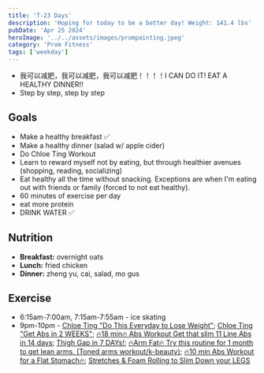 ```yaml
---
title: 'T-23 Days'
description: 'Hoping for today to be a better day! Weight: 141.4 lbs'
pubDate: 'Apr 25 2024'
heroImage: '../../assets/images/prompainting.jpeg'
category: 'Prom Fitness'
tags: ['weekday']
---
```


- 我可以减肥，我可以减肥，我可以减肥！！！！I CAN DO IT! EAT A HEALTHY DINNER!!
- Step by step, step by step

## Goals

- Make a healthy breakfast ✅
- Make a healthy dinner (salad w/ apple cider)
- Do Chloe Ting Workout
- Learn to reward myself not by eating, but through healthier avenues (shopping, reading, socializing)
- Eat healthy all the time without snacking. Exceptions are when I'm eating out with friends or family (forced to not eat healthy).
- 60 minutes of exercise per day
- eat more protein
- DRINK WATER ✅

## Nutrition

- **Breakfast:** overnight oats
- **Lunch:** fried chicken
- **Dinner:** zheng yu, cai, salad, mo gus

## Exercise

- 6:15am-7:00am, 7:15am-7:55am - ice skating
- 9pm-10pm - [Chloe Ting "Do This Everyday to Lose Weight"](https://www.youtube.com/watch?v=2MoGxae-zyo); [Chloe Ting "Get Abs in 2 WEEKS"](https://www.youtube.com/watch?v=2pLT-olgUJs); [🔥18 min🔥 Abs Workout Get that slim 11 Line Abs in 14 days](https://www.youtube.com/watch?v=IGHNSH9y87o); [Thigh Gap in 7 DAYs!](https://www.youtube.com/watch?v=cgLwA4_VTMc); [🔥Arm Fat🔥 Try this routine for 1 month to get lean arms. (Toned arms workout/k-beauty)](https://www.youtube.com/watch?v=T-bVqdhqW2U); [🔥10 min Abs Workout for a Flat Stomach🔥](https://www.youtube.com/watch?v=hR1ZgDQqyVI); [Stretches & Foam Rolling to Slim Down your LEGS](https://www.youtube.com/watch?v=zF7LFDfKEGY)
